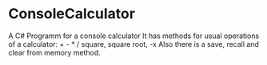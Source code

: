 # ConsoleCalculator
A C# Programm for a console calculator
It has methods for usual operations of a calculator: + - * / square, square root, -x
Also there is a save, recall and clear from memory method.

